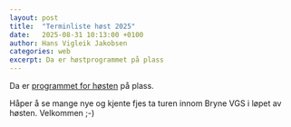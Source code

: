 ```yaml
---
layout: post
title:  "Terminliste høst 2025"
date:   2025-08-31 10:13:00 +0100
author: Hans Vigleik Jakobsen
categories: web
excerpt: Da er høstprogrammet på plass
---
```

Da er [programmet for høsten] på plass.

Håper å se mange nye og kjente fjes ta turen innom Bryne VGS i løpet av høsten. Velkommen ;-)

[programmet for høsten]: https://jærensjakk.no/terminliste/